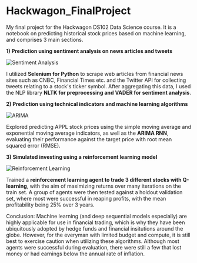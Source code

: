 # Hackwagon_FinalProject

My final project for the Hackwagon DS102 Data Science course. It is a notebook on predicting historical stock prices based on machine learning, and comprises 3 main sections.

**1) Prediction using sentiment analysis on news articles and tweets**


![Sentiment Analysis](https://i.imgur.com/sserido.png)


I utilized **Selenium for Python** to scrape web articles from financial news sites such as CNBC, Financial Times etc. and the Twitter API for collecting tweets relating to a stock's ticker symbol. After aggregating this data, I used the NLP library **NLTK for preprocessing and VADER for sentiment analysis**.  


**2) Prediction using technical indicators and machine learning algorithms** 


![ARIMA](https://i.imgur.com/GfWT6r2.png)


Explored predicting APPL stock prices using the simple moving average and exponential moving average indicators, as well as the **ARIMA RNN**, evaluating their performance against the target price with root mean squared error (RMSE).  

**3) Simulated investing using a reinforcement learning model**

![Reinforcement Learning](https://i.imgur.com/gfmq31j.png)

Trained a **reinforcement learning agent to trade 3 different stocks with Q-learning**, with the aim of maximizing returns over many iterations on the train set. A group of agents were then tested against a holdout validation set, where most were successful in reaping profits, with the mean profitability being 25% over 3 years. 

Conclusion: Machine learning (and deep sequential models especially) are highly applicable for use in financial trading, which is why they have been ubiquitously adopted by hedge funds and financial insitutions around the globe. However, for the everyman with limited budget and compute, it is still best to exercise caution when utilizing these algorithms. Although most agents were successful during evaluation, there were still a few that lost money or had earnings below the annual rate of inflation. 
